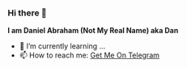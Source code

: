 ### Hi there 👋
 <b>I am Daniel Abraham (Not My Real Name) aka Dan</b>

- 🌱 I’m currently learning ...
- 📫 How to reach me: 
 [Get Me On Telegram](https://telegram.dog/Daniel_Abraham)

